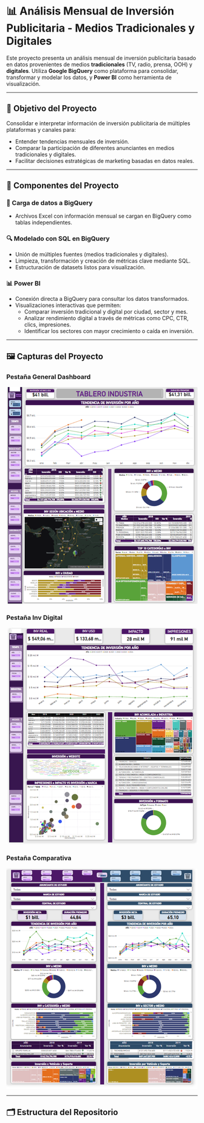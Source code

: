 # 📊 Análisis Mensual de Inversión Publicitaria - Medios Tradicionales y Digitales

Este proyecto presenta un análisis mensual de inversión publicitaria basado en datos provenientes de medios **tradicionales** (TV, radio, prensa, OOH) y **digitales**. Utiliza **Google BigQuery** como plataforma para consolidar, transformar y modelar los datos, y **Power BI** como herramienta de visualización.

---

## 🎯 Objetivo del Proyecto

Consolidar e interpretar información de inversión publicitaria de múltiples plataformas y canales para:
- Entender tendencias mensuales de inversión.
- Comparar la participación de diferentes anunciantes en medios tradicionales y digitales.
- Facilitar decisiones estratégicas de marketing basadas en datos reales.

---

## 🧱 Componentes del Proyecto

### 📁 Carga de datos a BigQuery
- Archivos Excel con información mensual se cargan en BigQuery como tablas independientes.

### 🔍 Modelado con SQL en BigQuery
- Unión de múltiples fuentes (medios tradicionales y digitales).
- Limpieza, transformación y creación de métricas clave mediante SQL.
- Estructuración de datasets listos para visualización.

### 📊 Power BI
- Conexión directa a BigQuery para consultar los datos transformados.
- Visualizaciones interactivas que permiten:
  - Comparar inversión tradicional y digital por ciudad, sector y mes.
  - Analizar rendimiento digital a través de métricas como CPC, CTR, clics, impresiones.
  - Identificar los sectores con mayor crecimiento o caída en inversión.

---

## 🖼️ Capturas del Proyecto

<h3>Pestaña General Dashboard</h3>
<img src="Capturas/Dashboard_General.png" alt="Formulario" width="600"/>

<h3>Pestaña Inv Digital</h3>
<img src="Capturas/Dashboard_Digital.png" alt="Formulario" width="600"/>

<h3>Pestaña Comparativa </h3> 
<img src="Capturas/Dashboard_Comparativa.png" alt="Formulario" width="600"/>


---

## 🗂️ Estructura del Repositorio

